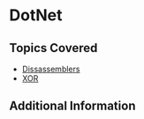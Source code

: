 # DotNet

## Topics Covered

- [Dissassemblers](/reverse-engineering/what-are-disassemblers/)
- [XOR](/cryptography/what-is-xor/)
## Additional Information

